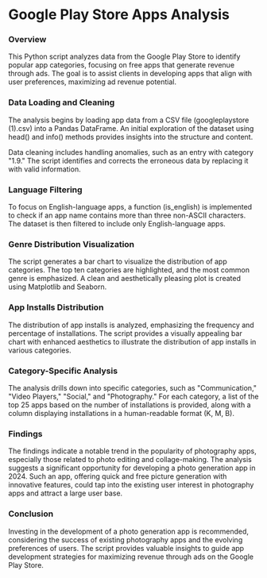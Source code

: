 # Google Play Store Apps Analysis
### Overview
This Python script analyzes data from the Google Play Store to identify popular app categories, focusing on free apps that generate revenue through ads. The goal is to assist clients in developing apps that align with user preferences, maximizing ad revenue potential.

### Data Loading and Cleaning
The analysis begins by loading app data from a CSV file (googleplaystore (1).csv) into a Pandas DataFrame. An initial exploration of the dataset using head() and info() methods provides insights into the structure and content.

Data cleaning includes handling anomalies, such as an entry with category "1.9." The script identifies and corrects the erroneous data by replacing it with valid information.

### Language Filtering
To focus on English-language apps, a function (is_english) is implemented to check if an app name contains more than three non-ASCII characters. The dataset is then filtered to include only English-language apps.

### Genre Distribution Visualization
The script generates a bar chart to visualize the distribution of app categories. The top ten categories are highlighted, and the most common genre is emphasized. A clean and aesthetically pleasing plot is created using Matplotlib and Seaborn.

### App Installs Distribution
The distribution of app installs is analyzed, emphasizing the frequency and percentage of installations. The script provides a visually appealing bar chart with enhanced aesthetics to illustrate the distribution of app installs in various categories.

### Category-Specific Analysis
The analysis drills down into specific categories, such as "Communication," "Video Players," "Social," and "Photography." For each category, a list of the top 25 apps based on the number of installations is provided, along with a column displaying installations in a human-readable format (K, M, B).

### Findings
The findings indicate a notable trend in the popularity of photography apps, especially those related to photo editing and collage-making. The analysis suggests a significant opportunity for developing a photo generation app in 2024. Such an app, offering quick and free picture generation with innovative features, could tap into the existing user interest in photography apps and attract a large user base.

### Conclusion
Investing in the development of a photo generation app is recommended, considering the success of existing photography apps and the evolving preferences of users. The script provides valuable insights to guide app development strategies for maximizing revenue through ads on the Google Play Store.
